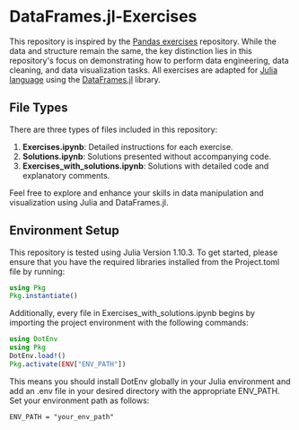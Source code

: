 # DataFrames.jl-Exercises

This repository is inspired by the [Pandas exercises](https://github.com/guipsamora/pandas_exercises) repository. While the data and structure remain the same, the key distinction lies in this repository's focus on demonstrating how to perform data engineering, data cleaning, and data visualization tasks. All exercises are adapted for [Julia language](https://julialang.org/) using the [DataFrames.jl](https://dataframes.juliadata.org/stable/) library.


## File Types

There are three types of files included in this repository:

1. **Exercises.ipynb**: Detailed instructions for each exercise.
2. **Solutions.ipynb**: Solutions presented without accompanying code.
3. **Exercises_with_solutions.ipynb**: Solutions with detailed code and explanatory comments.

Feel free to explore and enhance your skills in data manipulation and visualization using Julia and DataFrames.jl.


## Environment Setup

This repository is tested using Julia Version 1.10.3. To get started, please ensure that you have the required libraries installed from the Project.toml file by running:

```julia
using Pkg
Pkg.instantiate()
```

Additionally, every file in Exercises_with_solutions.ipynb begins by importing the project environment with the following commands:

```julia
using DotEnv
using Pkg
DotEnv.load!()
Pkg.activate(ENV["ENV_PATH"])
```

This means you should install DotEnv globally in your Julia environment and add an .env file in your desired directory with the appropriate ENV_PATH. Set your environment path as follows:

```
ENV_PATH = "your_env_path"
```


